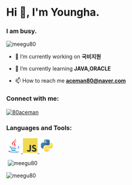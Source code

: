<h1 align="left">Hi 👋, I'm Youngha.</h1>
<h3 align="left">I am busy.</h3>

<p align="left"> <img src="https://komarev.com/ghpvc/?username=meegu80&label=Profile%20views&color=0e75b6&style=flat" alt="meegu80" /> </p>

- 🔭 I’m currently working on **국비지원**

- 🌱 I’m currently learning **JAVA,ORACLE**

- 📫 How to reach me **aceman80@naver.com**

<h3 align="left">Connect with me:</h3>
<p align="left">
<a href="https://www.youtube.com/c/80aceman" target="blank"><img align="center" src="https://raw.githubusercontent.com/rahuldkjain/github-profile-readme-generator/master/src/images/icons/Social/youtube.svg" alt="80aceman" height="30" width="40" /></a>
</p>

<h3 align="left">Languages and Tools:</h3>
<p align="left"> <a href="https://www.java.com" target="_blank" rel="noreferrer"> <img src="https://raw.githubusercontent.com/devicons/devicon/master/icons/java/java-original.svg" alt="java" width="40" height="40"/> </a> <a href="https://developer.mozilla.org/en-US/docs/Web/JavaScript" target="_blank" rel="noreferrer"> <img src="https://raw.githubusercontent.com/devicons/devicon/master/icons/javascript/javascript-original.svg" alt="javascript" width="40" height="40"/> </a> <a href="https://www.python.org" target="_blank" rel="noreferrer"> <img src="https://raw.githubusercontent.com/devicons/devicon/master/icons/python/python-original.svg" alt="python" width="40" height="40"/> </a> </p>

<p>&nbsp;<img align="center" src="https://github-readme-stats.vercel.app/api?username=meegu80&show_icons=true&locale=en" alt="meegu80" /></p>

<p><img align="center" src="https://github-readme-streak-stats.herokuapp.com/?user=meegu80&" alt="meegu80" /></p>
